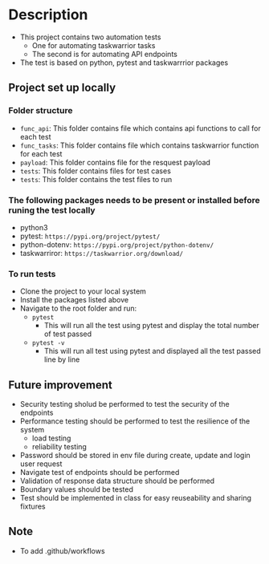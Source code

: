 # Description
- This project contains two automation tests
    - One for automating taskwarrior tasks
    - The second is for automating API endpoints
- The test is based on python, pytest and taskwarrrior packages

## Project set up locally

### Folder structure
- `func_api`: This folder contains file which contains api functions to call for each test
- `func_tasks`: This folder contains file which contains taskwarrior function for each test
- `payload`: This folder contains file for the resquest payload
- `tests`: This folder contains files for test cases
- `tests`: This folder contains the test files to run

### The following packages needs to be present or installed before runing the test locally
- python3
- pytest: `https://pypi.org/project/pytest/`
- python-dotenv: `https://pypi.org/project/python-dotenv/`
- taskwarriror: `https://taskwarrior.org/download/`

### To run tests
- Clone the project to your local system
- Install the packages listed above
- Navigate to the root folder and run: 
    - `pytest`
        - This will run all the test using pytest and display the total number of test passed
    - `pytest -v`
        - This will run all test using pytest and displayed all the test passed line by line

## Future improvement
- Security testing sholud be performed to test the security of the endpoints
- Performance testing should be performed to test the resilience of the system
    - load testing
    - reliability testing
- Password should be stored in env file during create, update and login user request
- Navigate test of endpoints should be performed
- Validation of response data structure should be performed
- Boundary values should be tested
- Test should be implemented in class for easy reuseability and sharing fixtures

## Note
- To add .github/workflows